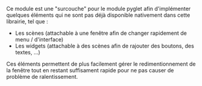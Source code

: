 Ce module est une "surcouche" pour le module pyglet afin d'implémenter quelques éléments qui
ne sont pas déjà disponible nativement dans cette librairie, tel que :

- Les scènes (attachable à une fenêtre afin de changer rapidement de menu / d'interface)
- Les widgets (attachable à des scènes afin de rajouter des boutons, des textes, ...)

Ces éléments permettent de plus facilement gérer le redimentionnement de la fenêtre tout en
restant suffisament rapide pour ne pas causer de problème de ralentissement.